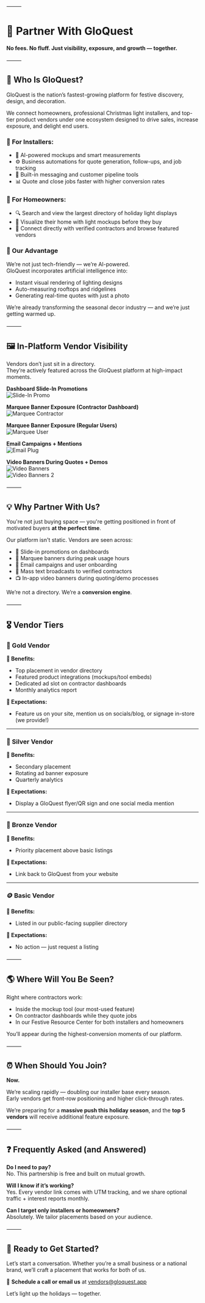 ⸻

# 🤝 Partner With GloQuest

**No fees. No fluff. Just visibility, exposure, and growth — together.**

⸻

## 📌 Who Is GloQuest?

GloQuest is the nation’s fastest-growing platform for festive discovery, design, and decoration.

We connect homeowners, professional Christmas light installers, and top-tier product vendors under one ecosystem designed to drive sales, increase exposure, and delight end users.

### 🎄 For Installers:

- 🚀 AI-powered mockups and smart measurements
- ⚙️ Business automations for quote generation, follow-ups, and job tracking
- 💬 Built-in messaging and customer pipeline tools
- 📊 Quote and close jobs faster with higher conversion rates

### 🏡 For Homeowners:

- 🔍 Search and view the largest directory of holiday light displays
- 🎨 Visualize their home with light mockups before they buy
- 📲 Connect directly with verified contractors and browse featured vendors

### 🤖 Our Advantage

We’re not just tech-friendly — we’re AI-powered.  
GloQuest incorporates artificial intelligence into:

- Instant visual rendering of lighting designs
- Auto-measuring rooftops and ridgelines
- Generating real-time quotes with just a photo

We’re already transforming the seasonal decor industry — and we’re just getting warmed up.

⸻

## 🖼️ In-Platform Vendor Visibility

Vendors don’t just sit in a directory.  
They’re actively featured across the GloQuest platform at high-impact moments.

**Dashboard Slide-In Promotions**  
![Slide-In Promo](../assets/images/vendors/slideInPromo.png)

**Marquee Banner Exposure (Contractor Dashboard)**  
![Marquee Contractor](../assets/images/vendors/marquee.png)

**Marquee Banner Exposure (Regular Users)**  
![Marquee User](../assets/images/vendors/regUserMarquee.png)

**Email Campaigns + Mentions**  
![Email Plug](../assets/images/vendors/emailPlug.PNG)

**Video Banners During Quotes + Demos**  
![Video Banners](../assets/images/vendors/videoBanners.png)  
![Video Banners 2](../assets/images/vendors/videoBanners2.png)

⸻

## 💡 Why Partner With Us?

You're not just buying space — you're getting positioned in front of motivated buyers **at the perfect time**.

Our platform isn't static. Vendors are seen across:

- 🎯 Slide-in promotions on dashboards
- 🧲 Marquee banners during peak usage hours
- 📩 Email campaigns and user onboarding
- 📱 Mass text broadcasts to verified contractors
- 📺 In-app video banners during quoting/demo processes

We’re not a directory. We’re a **conversion engine**.

⸻

## 🎖️ Vendor Tiers

### 🥇 Gold Vendor

**🎁 Benefits:**

- Top placement in vendor directory
- Featured product integrations (mockups/tool embeds)
- Dedicated ad slot on contractor dashboards
- Monthly analytics report

**📣 Expectations:**

- Feature us on your site, mention us on socials/blog, or signage in-store (we provide!)

---

### 🥈 Silver Vendor

**🎁 Benefits:**

- Secondary placement
- Rotating ad banner exposure
- Quarterly analytics

**📣 Expectations:**

- Display a GloQuest flyer/QR sign and one social media mention

---

### 🥉 Bronze Vendor

**🎁 Benefits:**

- Priority placement above basic listings

**📣 Expectations:**

- Link back to GloQuest from your website

---

### 🪙 Basic Vendor

**🎁 Benefits:**

- Listed in our public-facing supplier directory

**📣 Expectations:**

- No action — just request a listing

⸻

## 🌎 Where Will You Be Seen?

Right where contractors work:

- Inside the mockup tool (our most-used feature)
- On contractor dashboards while they quote jobs
- In our Festive Resource Center for both installers and homeowners

You’ll appear during the highest-conversion moments of our platform.

⸻

## ⏰ When Should You Join?

**Now.**

We’re scaling rapidly — doubling our installer base every season.  
Early vendors get front-row positioning and higher click-through rates.

We’re preparing for a **massive push this holiday season**, and the **top 5 vendors** will receive additional feature exposure.

⸻

## ❓ Frequently Asked (and Answered)

**Do I need to pay?**  
No. This partnership is free and built on mutual growth.

**Will I know if it’s working?**  
Yes. Every vendor link comes with UTM tracking, and we share optional traffic + interest reports monthly.

**Can I target only installers or homeowners?**  
Absolutely. We tailor placements based on your audience.

⸻

## 📣 Ready to Get Started?

Let’s start a conversation. Whether you’re a small business or a national brand, we’ll craft a placement that works for both of us.

📅 **Schedule a call or email us** at [vendors@gloquest.app](mailto:vendors@gloquest.app)

Let’s light up the holidays — together.
